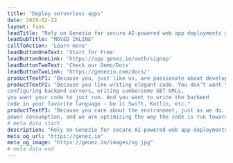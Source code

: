 ```yaml
---
title: "Deploy serverless apps" 
date: 2019-02-22
layout: faas
leadTitle: "Rely on Genezio for secure AI-powered web app deployments with ultra-fast, energy-efficient infrastructure. Benefit from CDN-optimized frontends, autoscaled backends, near-zero latency, and seamless AI integration for high-performance applications."
leadSubTitle: "MOVED INLINE"
callToAction: 'Learn more'
leadButtonOneText: 'Start for Free'
leadButtonOneLink: 'https://app.genez.io/auth/signup'
leadButtonTwoText: 'Check our Demo/Docs'
leadButtonTwoLink: 'https://genezio.com/docs/'
productTextP1: "Because you, just like us, are passionate about developing new apps, new features. You want to bring them to your users as fast as possible. You want to focus on your code, develop, debug, release and iterate fast."
productTextP2: "Because you like writing elegant code. You don’t want to lose time 
configuring backend servers, writing cumbersome GET URLs, 
you want your code to just run. And you want to write the backend 
code in your favorite language - be it Swift, Kotlin, etc."
productTextP3: "Because you care about the environment, just as we do.  We are passionate about 
power consumption, and we are optimizing the way the code is run towards our goal of zero overhead, fastest cold start delay, best CPU and memory resource allocation."
# meta data start
description: "Rely on Genezio for secure AI-powered web app deployments with ultra-fast, energy-efficient infrastructure. Benefit from CDN-optimized frontends, autoscaled backends, near-zero latency, and seamless AI integration for high-performance applications."
meta_og_url: "https://genez.io"
meta_og_image: "https://genez.io/images/og.jpg"
# meta data end
---
```

